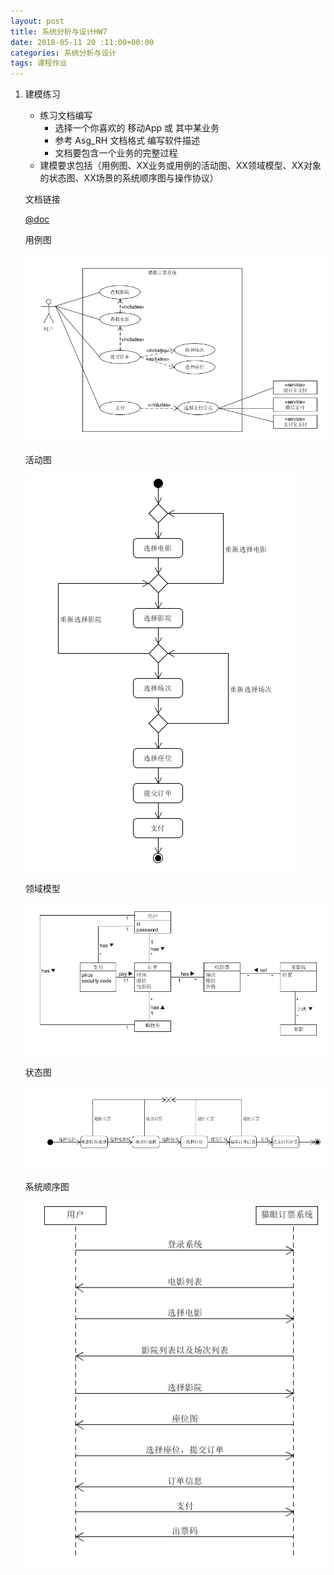 ```yaml
---
layout: post
title: 系统分析与设计HW7
date: 2018-05-11 20 :11:00+00:00
categories: 系统分析与设计
tags: 课程作业
---
```

1. 建模练习
   * 练习文档编写
      * 选择一个你喜欢的 移动App 或 其中某业务
      * 参考 Asg_RH 文档格式 编写软件描述
      * 文档要包含一个业务的完整过程
   * 建模要求包括（用例图、XX业务或用例的活动图、XX领域模型、XX对象的状态图、XX场景的系统顺序图与操作协议）
   
   文档链接

   [@doc](https://linjinghua.github.io/application-description/)

   用例图

   ![1a](../assets/sad/hw7/usercase.png)

   活动图

   ![1b](../assets/sad/hw7/activity.png)

   领域模型

   ![1c](../assets/sad/hw7/model.png)

   状态图

   ![1d](../assets/sad/hw7/state.png)

   系统顺序图

   ![1e](../assets/sad/hw7/sequence.png)